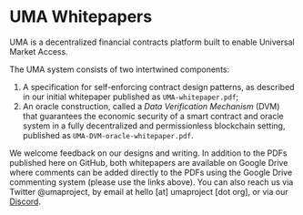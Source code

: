 # UMA Whitepapers

UMA is a decentralized financial contracts platform built to enable Universal Market Access. 

The UMA system consists of two intertwined components: 
1. A specification for self-enforcing contract design patterns, as described in our initial whitepaper published as `UMA-whitepaper.pdf`;
1. An oracle construction, called a _Data Verification Mechanism_ (DVM) that guarantees the economic security of a smart contract and oracle system in a fully decentralized and permissionless blockchain setting, published as `UMA-DVM-oracle-whitepaper.pdf`.

We welcome feedback on our designs and writing. In addition to the PDFs published here on GitHub, both whitepapers are available on Google Drive where comments can be added directly to the PDFs using the Google Drive commenting system (please use the links above). You can also reach us via Twitter @umaproject, by email at hello [at] umaproject [dot org], or via our [Discord](https://discord.com/invite/jsb9XQJ).
